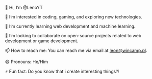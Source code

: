 👋 Hi, I’m @LenoYT

👀 I’m interested in coding, gaming, and exploring new technologies.

🌱 I’m currently learning web development and machine learning.

💞️ I’m looking to collaborate on open-source projects related to web development or game development.

📫 How to reach me: You can reach me via email at leon@wincamp.pl.

😄 Pronouns: He/Him

⚡ Fun fact: Do you know that i create interesting things?!

